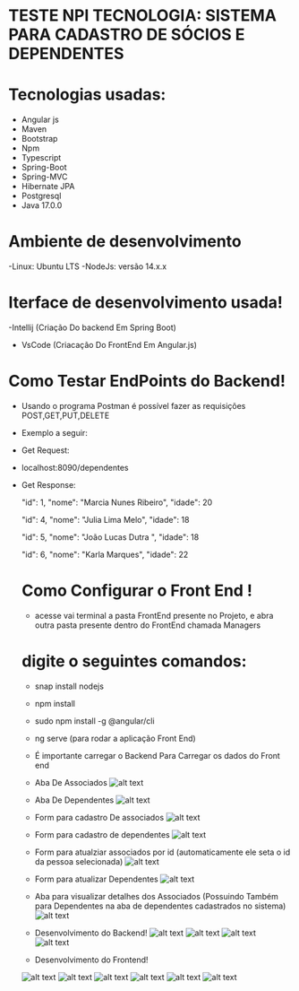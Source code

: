 # TESTE NPI TECNOLOGIA: SISTEMA PARA CADASTRO DE SÓCIOS E DEPENDENTES

# Tecnologias usadas:
- Angular js
- Maven
- Bootstrap
- Npm
- Typescript
- Spring-Boot
- Spring-MVC
- Hibernate JPA
- Postgresql
- Java 17.0.0

# Ambiente de desenvolvimento
-Linux: Ubuntu LTS
-NodeJs: versão 14.x.x

# Iterface de desenvolvimento usada!
-Intellij (Criação Do backend Em Spring Boot)
- VsCode (Criacação Do FrontEnd Em Angular.js)

# Como Testar EndPoints do Backend!

- Usando o programa Postman é possível fazer as requisições POST,GET,PUT,DELETE
- Exemplo a seguir:


- Get Request:
- localhost:8090/dependentes

- Get Response:

  "id": 1,
  "nome": "Marcia Nunes Ribeiro",
  "idade": 20
    
   "id": 4,
   "nome": "Julia Lima Melo",
   "idade": 18
    
   "id": 5,
   "nome": "João Lucas Dutra ",
   "idade": 18
    
   "id": 6,
   "nome": "Karla Marques",
   "idade": 22
   
   # Como Configurar o Front End !
   - acesse vai terminal a pasta FrontEnd presente no Projeto, e abra outra pasta presente dentro do FrontEnd chamada Managers
 
   # digite o seguintes comandos:

   - snap install nodejs
   - npm install 
   - sudo npm install -g @angular/cli
   - ng serve (para rodar a aplicação Front End)
   - É importante carregar o Backend Para Carregar os dados do Front end
   
   - Aba De Associados
   ![alt text](https://github.com/FireXtz/img-NPI-TESTE/blob/main/Captura%20de%20tela%20de%202022-08-27%2017-16-27.png)
  
    - Aba De Dependentes
   ![alt text](https://github.com/FireXtz/img-NPI-TESTE/blob/main/Captura%20de%20tela%20de%202022-08-27%2017-18-25.png)
   
   - Form para cadastro De associados
   ![alt text](https://github.com/FireXtz/img-NPI-TESTE/blob/main/Captura%20de%20tela%20de%202022-08-27%2017-18-28.png)
   
   - Form para cadastro de dependentes
   ![alt text](https://github.com/FireXtz/img-NPI-TESTE/blob/main/Captura%20de%20tela%20de%202022-08-27%2017-18-31.png)
   
   - Form para atualziar associados por id (automaticamente ele seta o id da pessoa selecionada)
   ![alt text]( https://github.com/FireXtz/img-NPI-TESTE/blob/main/Captura%20de%20tela%20de%202022-08-27%2017-18-37.png)
   
   - Form para atualizar Dependentes
   ![alt text](https://github.com/FireXtz/img-NPI-TESTE/blob/main/Captura%20de%20tela%20de%202022-08-27%2017-18-49.png)
  
    - Aba para visualizar detalhes dos Associados (Possuindo Também para Dependentes na aba de dependentes cadastrados no sistema)
    ![alt text](https://github.com/FireXtz/img-NPI-TESTE/blob/main/Captura%20de%20tela%20de%202022-08-27%2017-18-41.png)
    
   - Desenvolvimento do Backend!
   ![alt text](https://github.com/FireXtz/img-NPI-TESTE/blob/main/Captura%20de%20tela%20de%202022-08-27%2017-19-21.png)
   ![alt text](https://github.com/FireXtz/img-NPI-TESTE/blob/main/Captura%20de%20tela%20de%202022-08-27%2017-19-21.png)
   ![alt text](https://github.com/FireXtz/img-NPI-TESTE/blob/main/Captura%20de%20tela%20de%202022-08-27%2017-18-58.png)
   ![alt text](https://github.com/FireXtz/img-NPI-TESTE/blob/main/Captura%20de%20tela%20de%202022-08-27%2017-19-31.png)
   
   
   
   - Desenvolvimento do Frontend!

   ![alt text](https://github.com/FireXtz/img-NPI-TESTE/blob/main/front.png)
   ![alt text](https://github.com/FireXtz/img-NPI-TESTE/blob/main/front2.png)
   ![alt text](https://github.com/FireXtz/img-NPI-TESTE/blob/main/front3.png)
   ![alt text](https://github.com/FireXtz/img-NPI-TESTE/blob/main/front4.png)
   ![alt text](https://github.com/FireXtz/img-NPI-TESTE/blob/main/front5.png)
   ![alt text](https://github.com/FireXtz/img-NPI-TESTE/blob/main/front6.png)
   
     

